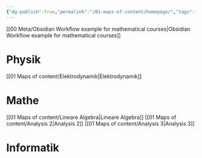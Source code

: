 ```yaml
---
{"dg-publish":true,"permalink":"/01-maps-of-content/homepage/","tags":"gardenEntry","dgHomeLink":true,"dgPassFrontmatter":false}
---
```



[[00 Meta/Obsidian Workflow example for mathematical courses|Obsidian Workflow example for mathematical courses]]

# Physik
[[01 Maps of content/Elektrodynamik|Elektrodynamik]]
# Mathe
[[01 Maps of content/Lineare Algebra|Lineare Algebra]]
[[01 Maps of content/Analysis 2|Analysis 2]]
[[01 Maps of content/Analysis 3|Analysis 3]]
# Informatik
